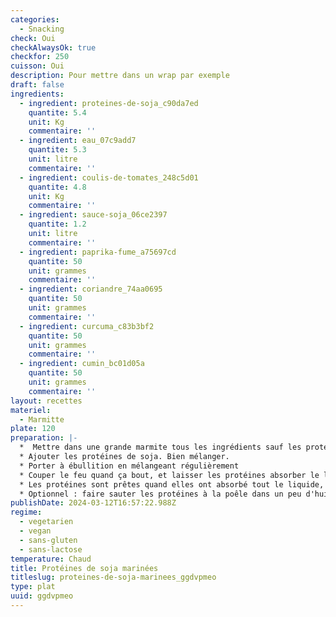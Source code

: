```yaml
---
categories:
  - Snacking
check: Oui
checkAlwaysOk: true
checkfor: 250
cuisson: Oui
description: Pour mettre dans un wrap par exemple
draft: false
ingredients:
  - ingredient: proteines-de-soja_c90da7ed
    quantite: 5.4
    unit: Kg
    commentaire: ''
  - ingredient: eau_07c9add7
    quantite: 5.3
    unit: litre
    commentaire: ''
  - ingredient: coulis-de-tomates_248c5d01
    quantite: 4.8
    unit: Kg
    commentaire: ''
  - ingredient: sauce-soja_06ce2397
    quantite: 1.2
    unit: litre
    commentaire: ''
  - ingredient: paprika-fume_a75697cd
    quantite: 50
    unit: grammes
    commentaire: ''
  - ingredient: coriandre_74aa0695
    quantite: 50
    unit: grammes
    commentaire: ''
  - ingredient: curcuma_c83b3bf2
    quantite: 50
    unit: grammes
    commentaire: ''
  - ingredient: cumin_bc01d05a
    quantite: 50
    unit: grammes
    commentaire: ''
layout: recettes
materiel:
  - Marmitte
plate: 120
preparation: |-
  *  Mettre dans une grande marmite tous les ingrédients sauf les protéines de soja. Bien mélanger.
  * Ajouter les protéines de soja. Bien mélanger.
  * Porter à ébullition en mélangeant régulièrement
  * Couper le feu quand ça bout, et laisser les protéines absorber le liquide (pendant 30 minutes environ). Ajouter de l'eau bouillante si besoin.  
  * Les protéines sont prêtes quand elles ont absorbé tout le liquide, elles doivent avoir une texture un peu comme de la viande (mou mais pas trop, un peu élastique). Si elles sont trop dures il faut rajouter de l'eau bouillante et re-mélanger.
  * Optionnel : faire sauter les protéines à la poêle dans un peu d'huile juste avant de servir pour qu'elles soient bien chaudes et un peu croustillantes
publishDate: 2024-03-12T16:57:22.988Z
regime:
  - vegetarien
  - vegan
  - sans-gluten
  - sans-lactose
temperature: Chaud
title: Protéines de soja marinées
titleslug: proteines-de-soja-marinees_ggdvpmeo
type: plat
uuid: ggdvpmeo
---
```

